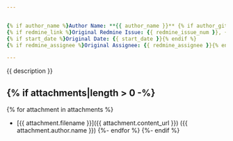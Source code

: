 ```yaml
---


{% if author_name %}Author Name: **{{ author_name }}** {% if author_github_username %}({{ author_github_username }}){% endif %}{% endif %}
{% if redmine_link %}Original Redmine Issue: {{ redmine_issue_num }}, {{redmine_link}}{% endif %}
{% if start_date %}Original Date: {{ start_date }}{% endif %}
{% if redmine_assignee %}Original Assignee: {{ redmine_assignee }}{% endif %}

---
```


{{ description }}

{% if attachments|length > 0 -%}
---
{% for attachment in attachments %}
- [{{ attachment.filename }}]({{ attachment.content_url }}) ({{ attachment.author.name }})
{%- endfor %}
{%- endif %}
